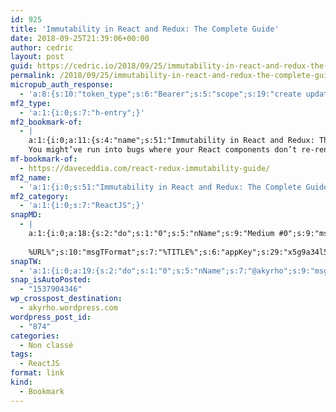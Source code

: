 ```yaml
---
id: 925
title: 'Immutability in React and Redux: The Complete Guide'
date: 2018-09-25T21:39:06+00:00
author: cedric
layout: post
guid: https://cedric.io/2018/09/25/immutability-in-react-and-redux-the-complete-guide/
permalink: /2018/09/25/immutability-in-react-and-redux-the-complete-guide/
micropub_auth_response:
  - 'a:8:{s:10:"token_type";s:6:"Bearer";s:5:"scope";s:19:"create update media";s:2:"me";s:18:"https://cedric.io/";s:9:"issued_by";s:45:"https://cedric.io/wp-json/indieauth/1.0/token";s:9:"client_id";s:21:"https://quill.p3k.io/";s:9:"issued_at";i:1537765883;s:4:"user";i:1;s:13:"last_accessed";i:1537904345;}'
mf2_type:
  - 'a:1:{i:0;s:7:"h-entry";}'
mf2_bookmark-of:
  - |
    a:1:{i:0;a:11:{s:4:"name";s:51:"Immutability in React and Redux: The Complete Guide";s:7:"summary";s:303:"Immutability can be a confusing topic, and it pops up all over the place in React, Redux, and JavaScript in general.
    You might’ve run into bugs where your React components don’t re-render, even though you know you’ve changed the props, and someone said, “You should be doing immutable state u...";s:8:"featured";s:60:"https://daveceddia.com/images/redux-update-state-twitter.png";s:11:"publication";s:11:"Dave Ceddia";s:8:"category";a:4:{i:0;s:10:"javascript";i:1;s:6:" react";i:2;s:6:" redux";i:3;s:13:" immutability";}s:5:"photo";a:6:{i:0;s:60:"https://daveceddia.com/images/redux-update-state-twitter.png";i:1;s:52:"https://daveceddia.com/images/redux-update-state.png";i:2;s:38:"https://daveceddia.com/images/logo.png";i:3;s:46:"https://daveceddia.com/images/memory-box-1.png";i:4;s:46:"https://daveceddia.com/images/memory-box-2.png";i:5;s:46:"https://daveceddia.com/images/memory-box-3.png";}s:3:"url";s:54:"https://daveceddia.com/react-redux-immutability-guide/";s:4:"type";s:5:"entry";s:9:"published";s:18:"September 17, 2018";s:7:"updated";s:18:"September 17, 2018";s:6:"author";a:2:{s:4:"type";s:4:"card";s:4:"name";s:11:"Dave Ceddia";}}}
mf-bookmark-of:
  - https://daveceddia.com/react-redux-immutability-guide/
mf2_name:
  - 'a:1:{i:0;s:51:"Immutability in React and Redux: The Complete Guide";}'
mf2_category:
  - 'a:1:{i:0;s:7:"ReactJS";}'
snapMD:
  - |
    a:1:{i:0;a:18:{s:2:"do";s:1:"0";s:5:"nName";s:9:"Medium #0";s:9:"msgFormat";s:19:"%FULLTEXT%
    
    %URL%";s:10:"msgTFormat";s:7:"%TITLE%";s:6:"appKey";s:29:"x5g9a34l5z294i5y2q284e4g54454";s:6:"appSec";s:85:"d3h0a44e4s2b4i5u2r234m5f5b4v2l5q2a444h574347464a454x2w20374447494c484b4w2c464f5u2d4z2";s:8:"inclTags";s:1:"1";s:7:"fltrsOn";i:0;s:5:"fltrs";a:0:{}s:7:"proxyOn";i:0;s:7:"useSURL";i:0;s:1:"v";i:350;s:4:"publ";s:1:"0";s:11:"accessToken";s:65:"2353413aa5437433e5648ccf74a16119308317c52d1a24d8ed99f26add037528a";s:12:"appAppUserID";s:65:"104b21fd8da79171a6e7bf800d03b4b761204f242935e05d2d86850a6b1635f77";s:14:"appAppUserName";s:26:"Cédric Bousmanne (akyrho)";s:13:"appAppUserURL";s:26:"https://medium.com/@akyrho";s:7:"pubList";a:0:{}}}
snapTW:
  - 'a:1:{i:0;a:19:{s:2:"do";s:1:"0";s:5:"nName";s:7:"@akyrho";s:9:"msgFormat";s:26:"%TITLE%. %EXCERPT% - %URL%";s:6:"appKey";s:55:"x5g9a8325v2y475r3c4m48584n53446p423r3r5u3e356j5j3k4r2p3";s:6:"appSec";s:105:"d3h0a94o46415u594v3q5l5n5l4r4x474x4j484o473u4i5w2m4k494z2k344n306n5r3l5v2s554p4n3p3k45495c3z4v4d3m3u5w525";s:7:"fltrsOn";i:0;s:5:"fltrs";a:0:{}s:7:"proxyOn";i:0;s:7:"useSURL";i:0;s:1:"v";i:350;s:5:"twURL";s:25:"http://twitter.com/akyrho";s:11:"accessToken";s:50:"6678782-Eyg60SCeh7762DEIsYtTPD5GVeOuSN8ATMdF2Lpppe";s:14:"accessTokenSec";s:45:"PgGDCbcYLJnR5esZjY9ID72A33mUNCYnQwaQTBsojSJNa";s:5:"tw140";i:0;s:10:"riComments";s:1:"1";s:11:"riCommentsM";s:1:"1";s:12:"riCommentsAA";s:1:"1";s:8:"attchImg";s:1:"1";s:9:"wpImgSize";s:4:"full";}}'
snap_isAutoPosted:
  - "1537904346"
wp_crosspost_destination:
  - akyrho.wordpress.com
wordpress_post_id:
  - "874"
categories:
  - Non classé
tags:
  - ReactJS
format: link
kind:
  - Bookmark
---
```

